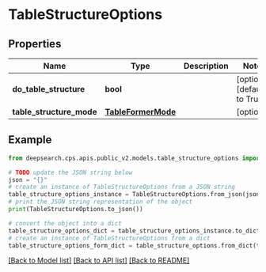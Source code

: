 # TableStructureOptions


## Properties

Name | Type | Description | Notes
------------ | ------------- | ------------- | -------------
**do_table_structure** | **bool** |  | [optional] [default to True]
**table_structure_mode** | [**TableFormerMode**](TableFormerMode.md) |  | [optional] 

## Example

```python
from deepsearch.cps.apis.public_v2.models.table_structure_options import TableStructureOptions

# TODO update the JSON string below
json = "{}"
# create an instance of TableStructureOptions from a JSON string
table_structure_options_instance = TableStructureOptions.from_json(json)
# print the JSON string representation of the object
print(TableStructureOptions.to_json())

# convert the object into a dict
table_structure_options_dict = table_structure_options_instance.to_dict()
# create an instance of TableStructureOptions from a dict
table_structure_options_form_dict = table_structure_options.from_dict(table_structure_options_dict)
```
[[Back to Model list]](../README.md#documentation-for-models) [[Back to API list]](../README.md#documentation-for-api-endpoints) [[Back to README]](../README.md)



